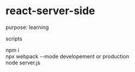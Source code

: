 # react-server-side
purpose: learning

scripts

npm i\
npx webpack --mode developement or production\
node server.js
